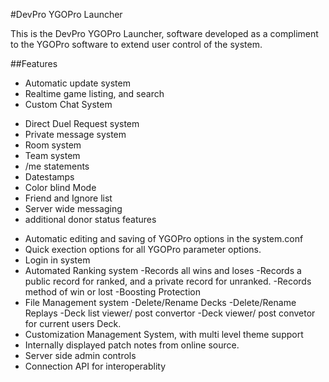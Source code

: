 #DevPro YGOPro Launcher

This is the DevPro YGOPro Launcher, software developed as a compliment to the YGOPro software to extend user control of the system. 

##Features
* Automatic update system
* Realtime game listing, and search
* Custom Chat System
- Direct Duel Request system
- Private message system
- Room system
- Team system
- /me statements
- Datestamps
- Color blind Mode
- Friend and Ignore list
- Server wide messaging
- additional donor status features
* Automatic editing and saving of YGOPro options in the system.conf
* Quick exection options for all YGOPro parameter options.
* Login in system
* Automated Ranking system
-Records all wins and loses
-Records a public record for ranked, and a private record for unranked.
-Records method of win or lost
-Boosting Protection
* File Management system
-Delete/Rename Decks
-Delete/Rename Replays
-Deck list viewer/ post convertor
-Deck viewer/ post convetor for current users Deck.
* Customization Management System, with multi level theme support
* Internally displayed patch notes from online source.
* Server side admin controls
* Connection API for interoperablity
